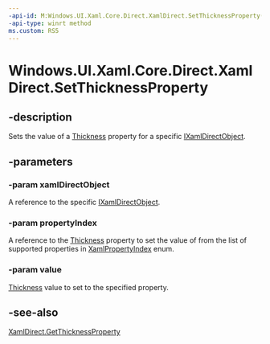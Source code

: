 ```yaml
---
-api-id: M:Windows.UI.Xaml.Core.Direct.XamlDirect.SetThicknessProperty(Windows.UI.Xaml.Core.Direct.IXamlDirectObject,Windows.UI.Xaml.Core.Direct.XamlPropertyIndex,Windows.UI.Xaml.Thickness)
-api-type: winrt method
ms.custom: RS5
---
```


<!-- Method syntax.
public void XamlDirect.SetThicknessProperty(IXamlDirectObject xamlDirectObject, XamlPropertyIndex propertyIndex, Thickness value)
-->

# Windows.UI.Xaml.Core.Direct.XamlDirect.SetThicknessProperty

## -description
Sets the value of a [Thickness](../windows.ui.xaml/thickness.md) property for a specific [IXamlDirectObject](ixamldirectobject.md).

## -parameters
### -param xamlDirectObject
A reference to the specific [IXamlDirectObject](ixamldirectobject.md).

### -param propertyIndex
A reference to the [Thickness](../windows.ui.xaml/thickness.md) property to set the value of from the list of supported properties in [XamlPropertyIndex](xamlpropertyindex.md) enum.

### -param value
[Thickness](../windows.ui.xaml/thickness.md) value to set to the specified property.

## -see-also
[XamlDirect.GetThicknessProperty](xamldirect_getthicknessproperty_643336165.md)

